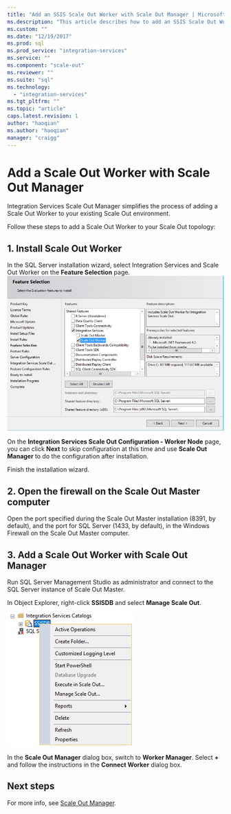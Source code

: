 ```yaml
---
title: "Add an SSIS Scale Out Worker with Scale Out Manager | Microsoft Docs"
ms.description: "This article describes how to add an SSIS Scale Out Worker to an existing Scale Out environment by using Scale Out Manager."
ms.custom: ""
ms.date: "12/19/2017"
ms.prod: sql
ms.prod_service: "integration-services"
ms.service: ""
ms.component: "scale-out"
ms.reviewer: ""
ms.suite: "sql"
ms.technology: 
  - "integration-services"
ms.tgt_pltfrm: ""
ms.topic: "article"
caps.latest.revision: 1
author: "haoqian"
ms.author: "haoqian"
manager: "craigg"
---
```

# Add a Scale Out Worker with Scale Out Manager

Integration Services Scale Out Manager simplifies the process of adding a Scale Out Worker to your existing Scale Out environment. 

Follow these steps to add a Scale Out Worker to your Scale Out topology:

## 1. Install Scale Out Worker
In the SQL Server installation wizard, select Integration Services and Scale Out Worker on the **Feature Selection** page. 
![Feature Select Worker](media/feature-select-worker.PNG)

On the **Integration Services Scale Out Configuration - Worker Node** page, you can click **Next** to skip configuration at this time and use **Scale Out Manager** to do the configuration after installation.

Finish the installation wizard.

## 2. Open the firewall on the Scale Out Master computer
Open the port specified during the Scale Out Master installation (8391, by default), and the port for SQL Server (1433, by default), in the Windows Firewall on the Scale Out Master computer.

## 3. Add a Scale Out Worker with Scale Out Manager
Run SQL Server Management Studio as administrator and connect to the SQL Server instance of Scale Out Master.

In Object Explorer, right-click **SSISDB** and select **Manage Scale Out**. 

![Manage Scale Out](media/manage-scale-out.PNG)

In the **Scale Out Manager** dialog box, switch to **Worker Manager**. Select **+** and follow the instructions in the **Connect Worker** dialog box. 

## Next steps
For more info, see [Scale Out Manager](integration-services-ssis-scale-out-manager.md).